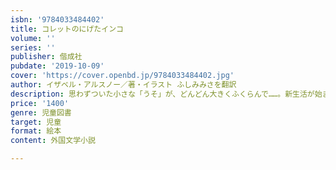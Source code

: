 ```yaml
---
isbn: '9784033484402'
title: コレットのにげたインコ
volume: ''
series: ''
publisher: 偕成社
pubdate: '2019-10-09'
cover: 'https://cover.openbd.jp/9784033484402.jpg'
author: イザベル・アルスノー／著・イラスト ふしみみさを翻訳
description: 思わずついた小さな「うそ」が、どんどん大きくふくらんで……。新生活が始まるときの、ちぐはぐな気持ちを描いたコマ割り絵本。
price: '1400'
genre: 児童図書
target: 児童
format: 絵本
content: 外国文学小説

---
```

